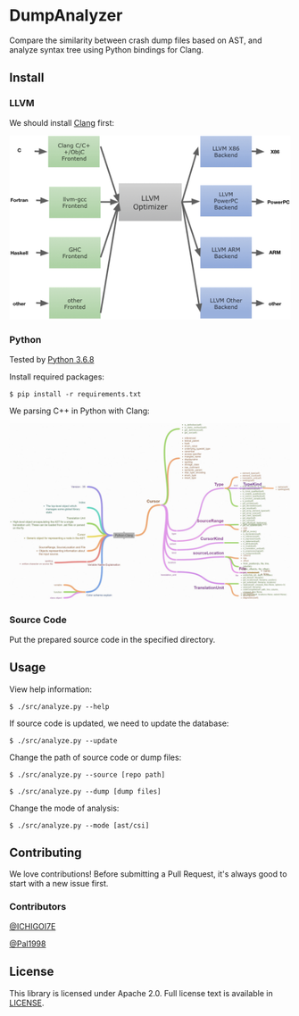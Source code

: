 # DumpAnalyzer
Compare the similarity between crash dump files based on AST, and analyze syntax tree using Python bindings for Clang.
## Install
### LLVM
We should install [Clang](http://releases.llvm.org/download.html) first:

![](https://raw.githubusercontent.com/ICHIGOI7E/mdpics/master/DumpAnalyzer/llvm.jpg)
### Python
Tested by [Python 3.6.8](https://www.python.org/downloads/release/python-368/)

Install required packages:
```
$ pip install -r requirements.txt
```
We parsing C++ in Python with Clang:

![](https://raw.githubusercontent.com/ICHIGOI7E/mdpics/master/DumpAnalyzer/python_clang.jpg)
### Source Code
Put the prepared source code in the specified directory.
## Usage
View help information:
```
$ ./src/analyze.py --help
```
If source code is updated, we need to update the database:
```
$ ./src/analyze.py --update
```
Change the path of source code or dump files:
```
$ ./src/analyze.py --source [repo path]
```
```
$ ./src/analyze.py --dump [dump files]
```
Change the mode of analysis:
```
$ ./src/analyze.py --mode [ast/csi]
```
## Contributing
We love contributions! Before submitting a Pull Request, it's always good to start with a new issue first.
### Contributors
[@ICHIGOI7E](https://github.com/ICHIGOI7E)

[@Pal1998](https://github.com/Pal1998)
## License
This library is licensed under Apache 2.0. Full license text is available in [LICENSE](https://github.com/ICHIGOI7E/DumpAnalyzer/blob/master/LICENSE).
